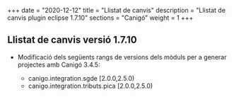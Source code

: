 +++
date        = "2020-12-12"
title       = "Llistat de canvis"
description = "Llistat de canvis plugin eclipse 1.7.10"
sections    = "Canigó"
weight		= 1
+++

## Llistat de canvis versió 1.7.10

- Modificació dels següents rangs de versions dels mòduls per a generar projectes amb Canigó 3.4.5:

  - canigo.integration.sgde [2.0.0,2.5.0)
  - canigo.integration.tributs.pica [2.0.0,2.5.0)
